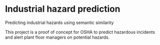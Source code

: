 # Industrial hazard prediction
Predicting industrial hazards using semantic similarity

This project is a proof of concept for OSHA to predict hazardous incidents and alert plant floor managers on potential hazards.
